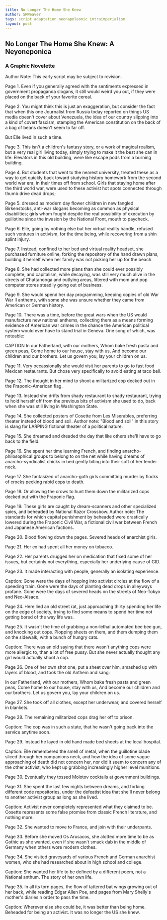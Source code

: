 ```yaml
---
title: No Longer The Home She Knew
author: SRWeaver
tags: script adaptation neonapoleonic intraimperialism
layout: post
---
```

## No Longer The Home She Knew: A Neyoneponica
### A Graphic Novelette

Author Note: This early script may be subject to revision.

Page 1. Even if you generally agreed with the sentiments expressed in government propaganda slogans, it still would weird you out, if they were placed on the back of your favorite cereal.

Page 2. You might think this is just an exaggeration, but consider the fact that when this one Journalist from Russia today reported on things US media doesn't cover about Venezuela, the idea of our country slipping into a kind of covert fascism, stamping the American constitution on the back of a bag of beans doesn't seem to far off.

But Elle lived in such a time.

Page 3. This isn't a children's fantasy story, or a work of magical realism, but a very real girl living today, simply trying to make it the best she can in life. Elevators in this old building, were like escape pods from a burning building.

Page 4. But students that went to the nearest university, treated these as a way to get quickly back toward studying history homework from the second world war era, in their times off from school. Girls that staying home after the third world war, were used to these activist hot spots connected through thumb drive dead drops;

Page 5. dressed as modern day flower children in new fangled Birkenstocks, anti-war slogans becoming as common as physical disabilities; girls whom fought despite the real possibility of execution by guillotine since the invasion by the National Front, mouth to paycheck.

Page 6. Elle, going by nothing else but her virtual reality handle, refused such ventures in activism, for the time being, while recovering from a shin splint injury.

Page 7. Instead, confined to her bed and virtual reality headset, she purchased furniture online, forking the repository of the hand drawn plans, building it herself when her family was not picking her up for the beach.

Page 8. She had collected more plans than she could ever possibly complete, and capitalism, while decaying, was still very much alive in the streets of Chattanooga and outlying areas, littered with mom and pop computer stores steadily going out of business. 

Page 9. She would spend her day programming, keeping copies of old War War II anthems, with some she was unsure whether they came from American or German history.

Page 10. There was a time, before the great wars when the US would manufacture new national anthems, collecting them as a means forming evidence of American war crimes in the chance the American political system would ever have to stand trial in Geneva. One song of which, was noteable:

  CAPTION
  In our Fatherland, with our mothers,
  Whom bake fresh pasta and green peas,
  Come home to our house, stay with us,
  And become our children and our brothers.
  Let us govern you, lay your children on us.

Page 11. Very occassionally she would visit her parents to go to fast food Mexican restaurants. But chose very specifically to avoid eating at taco bell.

Page 12. The thought in her mind to shoot a militarized cop decked out in the Fraponic-American flag.

Page 13. Instead she drifts from shady restaurant to shady restaurant, trying to hold herself off from the previous bits of activism she used to do, back when she was still living in Washington State.

Page 14. She collected posters of Cosette from Les Miserables, preferring theater instead of blood and soil. Author note: "Blood and soil" in this story is slang for LARPING fictional theater of a political nature.

Page 15. She dreamed and dreaded the day that like others she'll have to go back to the field.

Page 16. She spent her time learning French, and finding anarcho-philosophical groups to belong to on the net while having dreams of anarcho-syndicalist chicks in bed gently biting into their soft of her tender neck.

Page 17. She fantasized of anarcho-goth girls committing murder by flocks of crocks pecking rabid cops to death.

Page 18. Or allowing the crows to hunt them down the militarized cops decked out with the Fraponic flag.

Page 19. These girls are caught by dream-scanners and other specialized spies, and beheaded by National Razor Crossbow.  Author note: The standards for which capital punishment by beheaded were drastically lowered during the Fraponic Civil War, a fictional civil war between French and Japanese American factions.

Page 20. Blood flowing down the pages. Severed heads of anarchist girls.

Page 21. Her ex had spent all her money on tobacco.

Page 22. Her parents drugged her on medication that fixed some of her issues, but certainly not everything, especially her underlying cause of GID.

Page 23. It made interacting with people, generally an isolating experience.

Caption: Gone were the days of hopping into activist circles at the flow of a speeding train. Gone were the days of planting dead drops in alleyways profane. Gone were the days of severed heads on the streets of Neo-Tokyo and Neo-Alsace.

Page 24. Here lied an old street rat, just approaching thirty spending her life on the edge of society, trying to find some means to spend her time not getting bored of the way life was.

Page 25. It wasn't the time of grabbing a non-lethal automated bee bee gun, and knocking out cops. Plopping sheets on them, and them dumping them on the sidewalk, with a bunch of hungry cats.

Caption: There was an old saying that there wasn't anything cops were more allergic to, than a lot of free pussy.
         But she never actually thought any girl would actually shoot a cop.

Page 26. One of her own shot one, put a sheet over him, smashed up with layers of blood, and took the old Anthem and sang:

  In our Fatherland, with our mothers,
  Whom bake fresh pasta and green peas,
  Come home to our house, stay with us,
  And become our children and our brothers.
  Let us govern you, lay your children on us.

Page 27. She took off all clothes, except her underwear, and covered herself in blankets.

Page 28. The remaining militarized cops drag her off to prison.

Caption: The cop was in such a state, that he wasn't going back into the service anytime soon.

Page 29. Instead he layed in old hand made bed sheets at the local hospital.

Caption: Elle remembered the smell of metal, when the guillotine blade sliced through her companions neck, and how the idea of some vague approaching of death did not concern her, nor did it seem to concern any of the other activist, who kept up grabbing increasingly higher level munitions.

Page 30. Eventually they tossed Molotov cocktails at government buildings.

Page 31. She spent the last few nights between dreams, and forking different code repositories, under the defeatist idea that she'll never belong to another activist group as long as she lived.

Caption: Activist never completely represented what they claimed to be. Cosette represents some false promise from classic French literature, and nothing more.

Page 32. She wanted to move to France, and join with their underpants.

Page 33. Before she moved Os Arusacos, she alotted more time to be as Gothic as she wanted, even if she wasn't smack dab in the middle of Germany when others wore modern clothes.

Page 34. She visited graveyards of various French and German anarchist women, who she had researched about in high school and college.

Caption: She wanted her life to be defined by a different poem, not a National anthum. The story of her own life.

Page 35. In all its torn pages, the flow of tattered bat wings growing out of her back, while reading Edgar Allen Poe, and pages from Mary Shelly's mother's diaries n order to pass the time.

Caption: Wherever else she could be, it was better than being home.
         Beheaded for being an activist.
         It was no longer the US she knew.
